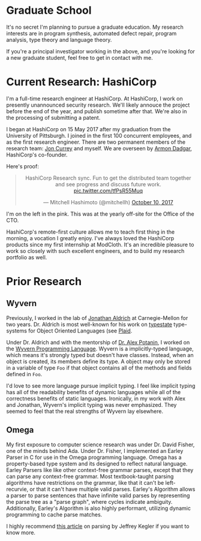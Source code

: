 # Graduate School

It's no secret I'm planning to pursue a graduate education. My research interests are in
program synthesis, automated defect repair, program analysis, type theory and language theory.

If you're a principal investigator working in the above, and you're looking for a new 
graduate student, feel free to get in contact with me.

# Current Research: HashiCorp

I'm a full-time research engineer at HashiCorp. At HashiCorp, I work on presently unannounced security
research. We'll likely annouce the project before the end of the year, and publish sometime after that.
We're also in the processing of submitting a patent.

I began at HashiCorp on 15 May 2017 after my graduation from the University of Pittsburgh. I
joined in the first 100 concurrent employees, and as the first research engineer. There are two 
permanent members of the research team: 
[Jon Currey](https://scholar.google.com/citations?user=i6jP7qMAAAAJ) and myself. We are overseen by
[Armon Dadgar](https://twitter.com/armon), HashiCorp's co-founder.

Here's proof: 

<blockquote class="twitter-tweet" data-lang="en" align="center"><p lang="en" dir="ltr">HashiCorp Research sync. Fun to get the distributed team together and see progress and discuss future work. <a href="https://t.co/tfPsR55Muq">pic.twitter.com/tfPsR55Muq</a></p>&mdash; Mitchell Hashimoto (@mitchellh) <a href="https://twitter.com/mitchellh/status/917830848170414081?ref_src=twsrc%5Etfw">October 10, 2017</a></blockquote>
<script async src="https://platform.twitter.com/widgets.js" charset="utf-8"></script>

I'm on the left in the pink. This was at the yearly off-site for the Office of the CTO.

HashiCorp's remote-first culture allows me to teach first thing in the morning, a vocation
I greatly enjoy. I've always loved the HashiCorp products since my first internship at ModCloth.
It's an incredible pleasure to work so closely with such excellent engineers, and to build my
research portfolio as well.

# Prior Research

## Wyvern

Previously, I worked in the lab of [Jonathan Aldrich](http://www.cs.cmu.edu/~aldrich/) at 
Carnegie-Mellon for two years. Dr. Aldrich is most well-known for his work on
[typestate](https://en.wikipedia.org/wiki/Typestate_analysis) type-systems for Object 
Oriented Languages (see [Plaid](https://www.cs.cmu.edu/~aldrich/plaid/).

Under Dr. Aldrich and with the mentorship of 
[Dr. Alex Potanin](http://homepages.mcs.vuw.ac.nz/~alex/), I worked on the
[Wyvern Programming Language](https://wyvernlang.github.io/). Wyvern is a implicitly-typed language,
which means it's strongly typed but doesn't have classes. Instead, when an object is created, its
members define its type. A object may only be stored in a variable of type `Foo` if that object
contains all of the methods and fields defined in `Foo`. 

I'd love to see more language pursue implicit typing. I feel like implicit typing
has all of the readability benefits of dynamic languages while all of the correctness
benefits of static languages. Ironically, in my work with Alex and Jonathan, Wyvern's
implicit typing was never emphasized. They seemed to feel that the real strengths of Wyvern
lay elsewhere.

## Omega

My first exposure to computer science research was under Dr. David Fisher, one of the minds
behind Ada. Under Dr. Fisher, I implemented an Earley Parser in C for use in the Omega programming 
language. Omega has a property-based type system and its designed to reflect natural language. 
Earley Parsers like like other context-free grammar parses, except that they can parse any
context-free grammar. Most textbook-taught parsing algorithms have restrictions on the grammar,
like that it can't be left-recurvie, or that it can't have multiple valid parses.
Earley's Algorithm allows a parser to parse sentences that have infinite valid parses by representing
the parse tree as a "parse graph", where cycles indicate ambiguity. Additionally, Earley's Algorithm
is also highly performant, utilizing dynamic programming to cache parse matches.

I highly recommend [this article](https://jeffreykegler.github.io/personal/timeline_v3) on parsing 
by Jeffrey Kegler if you want to know more.
